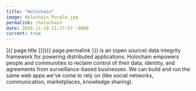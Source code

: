```yaml
---
title: "Holochain"
image: Holochain_Purple.jpg
permalink: /holochain
date: 2016-11-10 11:17:57 -0000
current: true
---
```

[{{ page.title }}]({{ page.permalink }}) is an (open source) data integrity framework for powering distributed applications. Holochain empowers people and communities to reclaim control of their data, identity, and agreements from surveillance-based businesses. We can build and run the same web apps we've come to rely on (like social networks, communication, marketplaces, knowledge sharing).
